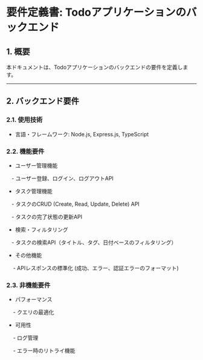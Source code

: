 # 要件定義書: Todoアプリケーションのバックエンド

## 1. 概要

本ドキュメントは、Todoアプリケーションのバックエンドの要件を定義します。

---

## 2. バックエンド要件

### 2.1. 使用技術

- 言語・フレームワーク: Node.js, Express.js, TypeScript

### 2.2. 機能要件

- ユーザー管理機能

 　- ユーザー登録、ログイン、ログアウトAPI

- タスク管理機能

 　- タスクのCRUD (Create, Read, Update, Delete) API

 　- タスクの完了状態の更新API

- 検索・フィルタリング

 　- タスクの検索API（タイトル、タグ、日付ベースのフィルタリング）

- その他機能

　 - APIレスポンスの標準化 (成功、エラー、認証エラーのフォーマット)

### 2.3. 非機能要件

- パフォーマンス

　 - クエリの最適化

- 可用性

　 - ログ管理

　 - エラー時のリトライ機能
